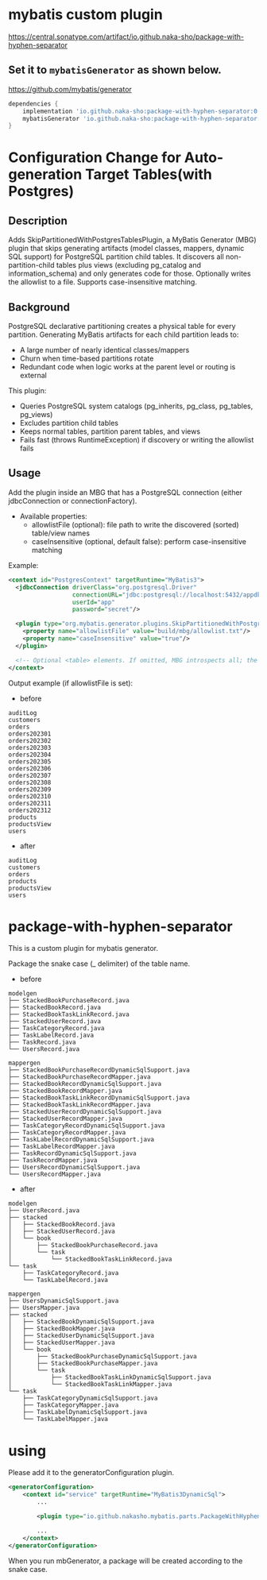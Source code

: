 # mybatis custom plugin

https://central.sonatype.com/artifact/io.github.naka-sho/package-with-hyphen-separator



## Set it to `mybatisGenerator` as shown below.

https://github.com/mybatis/generator

```groovy
dependencies {
    implementation 'io.github.naka-sho:package-with-hyphen-separator:0.0.11'
    mybatisGenerator 'io.github.naka-sho:package-with-hyphen-separator:0.0.11'
}
```

# Configuration Change for Auto-generation Target Tables(with Postgres)

## Description

Adds SkipPartitionedWithPostgresTablesPlugin, a MyBatis Generator (MBG) plugin that skips generating artifacts (model classes, mappers, dynamic SQL support) for PostgreSQL partition child tables. It discovers all non-partition-child tables plus views (excluding pg_catalog and information_schema) and only generates code for those. Optionally writes the allowlist to a file. Supports case-insensitive matching.

## Background

PostgreSQL declarative partitioning creates a physical table for every partition. Generating MyBatis artifacts for each child partition leads to:
- A large number of nearly identical classes/mappers
- Churn when time-based partitions rotate
- Redundant code when logic works at the parent level or routing is external

This plugin:

- Queries PostgreSQL system catalogs (pg_inherits, pg_class, pg_tables, pg_views)
- Excludes partition child tables
- Keeps normal tables, partition parent tables, and views
- Fails fast (throws RuntimeException) if discovery or writing the allowlist fails

## Usage
Add the plugin inside an MBG <context> that has a PostgreSQL connection (either jdbcConnection or connectionFactory).

- Available properties:
    - allowlistFile (optional): file path to write the discovered (sorted) table/view names
    - caseInsensitive (optional, default false): perform case-insensitive matching

Example:
```xml
<context id="PostgresContext" targetRuntime="MyBatis3">
  <jdbcConnection driverClass="org.postgresql.Driver"
                  connectionURL="jdbc:postgresql://localhost:5432/appdb"
                  userId="app"
                  password="secret"/>

  <plugin type="org.mybatis.generator.plugins.SkipPartitionedWithPostgresTablesPlugin">
    <property name="allowlistFile" value="build/mbg/allowlist.txt"/>
    <property name="caseInsensitive" value="true"/>
  </plugin>

  <!-- Optional <table> elements. If omitted, MBG introspects all; the plugin filters afterward. -->
</context>
```

Output example (if allowlistFile is set):

 - before

```
auditLog
customers
orders
orders202301
orders202302
orders202303
orders202304
orders202305
orders202306
orders202307
orders202308
orders202309
orders202310
orders202311
orders202312
products
productsView
users
```

 - after

```
auditLog
customers
orders
products
productsView
users
```

# package-with-hyphen-separator

This is a custom plugin for mybatis generator.

Package the snake case (_ delimiter) of the table name.

 - before

```shell
modelgen
├── StackedBookPurchaseRecord.java
├── StackedBookRecord.java
├── StackedBookTaskLinkRecord.java
├── StackedUserRecord.java
├── TaskCategoryRecord.java
├── TaskLabelRecord.java
├── TaskRecord.java
└── UsersRecord.java

mappergen
├── StackedBookPurchaseRecordDynamicSqlSupport.java
├── StackedBookPurchaseRecordMapper.java
├── StackedBookRecordDynamicSqlSupport.java
├── StackedBookRecordMapper.java
├── StackedBookTaskLinkRecordDynamicSqlSupport.java
├── StackedBookTaskLinkRecordMapper.java
├── StackedUserRecordDynamicSqlSupport.java
├── StackedUserRecordMapper.java
├── TaskCategoryRecordDynamicSqlSupport.java
├── TaskCategoryRecordMapper.java
├── TaskLabelRecordDynamicSqlSupport.java
├── TaskLabelRecordMapper.java
├── TaskRecordDynamicSqlSupport.java
├── TaskRecordMapper.java
├── UsersRecordDynamicSqlSupport.java
└── UsersRecordMapper.java
```

 - after

```shell
modelgen
├── UsersRecord.java
├── stacked
│   ├── StackedBookRecord.java
│   ├── StackedUserRecord.java
│   └── book
│       ├── StackedBookPurchaseRecord.java
│       └── task
│           └── StackedBookTaskLinkRecord.java
└── task
    ├── TaskCategoryRecord.java
    └── TaskLabelRecord.java

mappergen
├── UsersDynamicSqlSupport.java
├── UsersMapper.java
├── stacked
│   ├── StackedBookDynamicSqlSupport.java
│   ├── StackedBookMapper.java
│   ├── StackedUserDynamicSqlSupport.java
│   ├── StackedUserMapper.java
│   └── book
│       ├── StackedBookPurchaseDynamicSqlSupport.java
│       ├── StackedBookPurchaseMapper.java
│       └── task
│           ├── StackedBookTaskLinkDynamicSqlSupport.java
│           └── StackedBookTaskLinkMapper.java
└── task
    ├── TaskCategoryDynamicSqlSupport.java
    ├── TaskCategoryMapper.java
    ├── TaskLabelDynamicSqlSupport.java
    └── TaskLabelMapper.java
```

# using

Please add it to the generatorConfiguration plugin.

```xml
<generatorConfiguration>
    <context id="service" targetRuntime="MyBatis3DynamicSql">
        ...

        <plugin type="io.github.nakasho.mybatis.parts.PackageWithHyphenSeparatorPlugin"/>

        ...
    </context>
</generatorConfiguration>

```

When you run mbGenerator, a package will be created according to the snake case.
